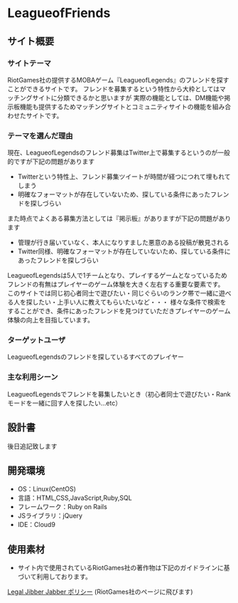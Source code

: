 # LeagueofFriends

## サイト概要
### サイトテーマ
RiotGames社の提供するMOBAゲーム『LeagueofLegends』のフレンドを探すことができるサイトです。
フレンドを募集するという特性から大枠としてはマッチングサイトに分類できるかと思いますが
実際の機能としては、DM機能や掲示板機能も提供するためマッチングサイトとコミュニティサイトの機能を組み合わせたサイトです。

### テーマを選んだ理由
現在、LeagueofLegendsのフレンド募集はTwitter上で募集するというのが一般的ですが下記の問題があります
 * Twitterという特性上、フレンド募集ツイートが時間が経つにつれて埋もれてしまう
 * 明確なフォーマットが存在していないため、探している条件にあったフレンドを探しづらい

また時点でよくある募集方法としては『掲示板』がありますが下記の問題があります
 * 管理が行き届いていなく、本人になりすました悪意のある投稿が散見される
 * Twitter同様、明確なフォーマットが存在していないため、探している条件にあったフレンドを探しづらい

LeagueofLegendsは5人で1チームとなり、プレイするゲームとなっているためフレンドの有無はプレイヤーのゲーム体験を大きく左右する重要な要素です。
このサイトでは同じ初心者同士で遊びたい・同じぐらいのランク帯で一緒に遊べる人を探したい・上手い人に教えてもらいたいなど・・・
様々な条件で検索をすることができ、条件にあったフレンドを見つけていただきプレイヤーのゲーム体験の向上を目指しています。

### ターゲットユーザ
LeagueofLegendsのフレンドを探しているすべてのプレイヤー

### 主な利用シーン
LeagueofLegendsでフレンドを募集したいとき（初心者同士で遊びたい・Rankモードを一緒に回す人を探したい...etc）

## 設計書
後日追記致します

## 開発環境
- OS：Linux(CentOS)
- 言語：HTML,CSS,JavaScript,Ruby,SQL
- フレームワーク：Ruby on Rails
- JSライブラリ：jQuery
- IDE：Cloud9

## 使用素材
- サイト内で使用されているRiotGames社の著作物は下記のガイドラインに基づいて利用しております。

[Legal Jibber Jabber ポリシー](https://www.riotgames.com/ja/legal) (RiotGames社のページに飛びます)